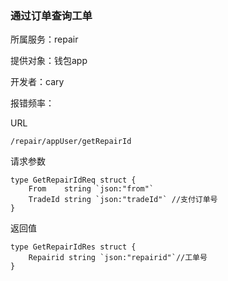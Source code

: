 ### 通过订单查询工单

所属服务：repair

提供对象：钱包app

开发者：cary

报错频率：

URL

```
/repair/appUser/getRepairId
```

请求参数

    type GetRepairIdReq struct {
    	From    string `json:"from"`
    	TradeId string `json:"tradeId"` //支付订单号
    }

返回值

    type GetRepairIdRes struct {
    	Repairid string `json:"repairid"`//工单号
    }



